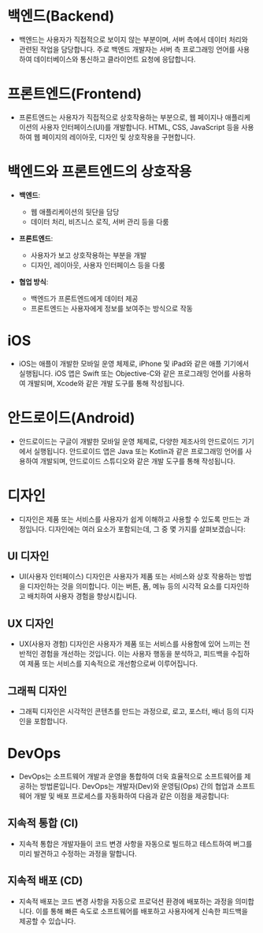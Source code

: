 # 백엔드(Backend)
- 백엔드는 사용자가 직접적으로 보이지 않는 부분이며, 서버 측에서 데이터 처리와 관련된 작업을 담당합니다. 주로 백엔드 개발자는 서버 측 프로그래밍 언어를 사용하여 데이터베이스와 통신하고 클라이언트 요청에 응답합니다.

# 프론트엔드(Frontend)

- 프론트엔드는 사용자가 직접적으로 상호작용하는 부분으로, 웹 페이지나 애플리케이션의 사용자 인터페이스(UI)를 개발합니다. HTML, CSS, JavaScript 등을 사용하여 웹 페이지의 레이아웃, 디자인 및 상호작용을 구현합니다.

# 백엔드와 프론트엔드의 상호작용

- **백엔드**: 
  - 웹 애플리케이션의 뒷단을 담당
  - 데이터 처리, 비즈니스 로직, 서버 관리 등을 다룸

- **프론트엔드**: 
  - 사용자가 보고 상호작용하는 부분을 개발
  - 디자인, 레이아웃, 사용자 인터페이스 등을 다룸

- **협업 방식**: 
  - 백엔드가 프론트엔드에게 데이터 제공
  - 프론트엔드는 사용자에게 정보를 보여주는 방식으로 작동


# iOS

- iOS는 애플이 개발한 모바일 운영 체제로, iPhone 및 iPad와 같은 애플 기기에서 실행됩니다. iOS 앱은 Swift 또는 Objective-C와 같은 프로그래밍 언어를 사용하여 개발되며, Xcode와 같은 개발 도구를 통해 작성됩니다.

# 안드로이드(Android)

- 안드로이드는 구글이 개발한 모바일 운영 체제로, 다양한 제조사의 안드로이드 기기에서 실행됩니다. 안드로이드 앱은 Java 또는 Kotlin과 같은 프로그래밍 언어를 사용하여 개발되며, 안드로이드 스튜디오와 같은 개발 도구를 통해 작성됩니다.

# 디자인

- 디자인은 제품 또는 서비스를 사용자가 쉽게 이해하고 사용할 수 있도록 만드는 과정입니다. 디자인에는 여러 요소가 포함되는데, 그 중 몇 가지를 살펴보겠습니다:

## UI 디자인

  - UI(사용자 인터페이스) 디자인은 사용자가 제품 또는 서비스와 상호 작용하는 방법을 디자인하는 것을 의미합니다. 이는 버튼, 폼, 메뉴 등의 시각적 요소를 디자인하고 배치하여 사용자 경험을 향상시킵니다.

## UX 디자인

  - UX(사용자 경험) 디자인은 사용자가 제품 또는 서비스를 사용함에 있어 느끼는 전반적인 경험을 개선하는 것입니다. 이는 사용자 행동을 분석하고, 피드백을 수집하여 제품 또는 서비스를 지속적으로 개선함으로써 이루어집니다.

## 그래픽 디자인

  - 그래픽 디자인은 시각적인 콘텐츠를 만드는 과정으로, 로고, 포스터, 배너 등의 디자인을 포함합니다.

# DevOps

- DevOps는 소프트웨어 개발과 운영을 통합하여 더욱 효율적으로 소프트웨어를 제공하는 방법론입니다. DevOps는 개발자(Dev)와 운영팀(Ops) 간의 협업과 소프트웨어 개발 및 배포 프로세스를 자동화하여 다음과 같은 이점을 제공합니다:

## 지속적 통합 (CI)

  - 지속적 통합은 개발자들이 코드 변경 사항을 자동으로 빌드하고 테스트하여 버그를 미리 발견하고 수정하는 과정을 말합니다.

## 지속적 배포 (CD)

  - 지속적 배포는 코드 변경 사항을 자동으로 프로덕션 환경에 배포하는 과정을 의미합니다. 이를 통해 빠른 속도로 소프트웨어를 배포하고 사용자에게 신속한 피드백을 제공할 수 있습니다.
